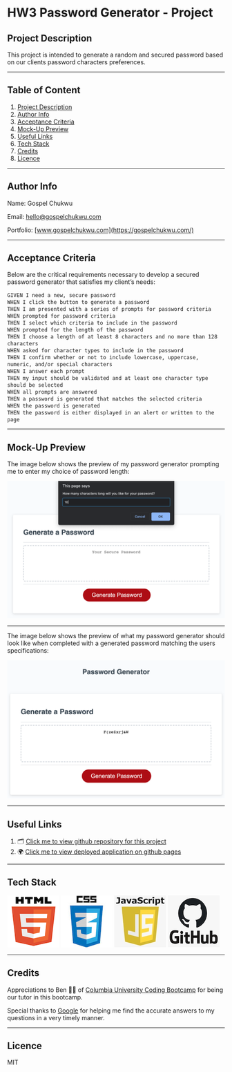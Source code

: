 # HW3 Password Generator - Project

## Project Description

This project is intended to generate a random and secured password based on our clients password characters preferences.

---

## Table of Content

1. [Project Description](https://github.com/Brondchux/hw3-password-generator#project-description)
2. [Author Info](https://github.com/Brondchux/hw3-password-generator#author-info)
3. [Acceptance Criteria](https://github.com/Brondchux/hw3-password-generator#acceptance-criteria)
4. [Mock-Up Preview](https://github.com/Brondchux/hw3-password-generator#mock-up-preview)
5. [Useful Links](https://github.com/Brondchux/hw3-password-generator#useful-links)
6. [Tech Stack](https://github.com/Brondchux/hw3-password-generator#tech-stack)
7. [Credits](https://github.com/Brondchux/hw3-password-generator#credits)
8. [Licence](https://github.com/Brondchux/hw3-password-generator#licence)

---

## Author Info

Name: Gospel Chukwu

Email: hello@gospelchukwu.com

Portfolio: [www.gospelchukwu.com](https://gospelchukwu.com/)

---

## Acceptance Criteria

Below are the critical requirements necessary to develop a secured password generator that satisfies my client’s needs:

```
GIVEN I need a new, secure password
WHEN I click the button to generate a password
THEN I am presented with a series of prompts for password criteria
WHEN prompted for password criteria
THEN I select which criteria to include in the password
WHEN prompted for the length of the password
THEN I choose a length of at least 8 characters and no more than 128 characters
WHEN asked for character types to include in the password
THEN I confirm whether or not to include lowercase, uppercase, numeric, and/or special characters
WHEN I answer each prompt
THEN my input should be validated and at least one character type should be selected
WHEN all prompts are answered
THEN a password is generated that matches the selected criteria
WHEN the password is generated
THEN the password is either displayed in an alert or written to the page
```

---

## Mock-Up Preview

The image below shows the preview of my password generator prompting me to enter my choice of password length:

![This is a screenshot of this password prompt asking me my choice of password length.](./assets/images/password-length-prompt.png)

---

The image below shows the preview of what my password generator should look like when completed with a generated password matching the users specifications:

![This is a screenshot of the generated password after receiving the users specifications.](./assets/images/generated-password.png)

---

## Useful Links

1. 🗂 [Click me to view github repository for this project](https://github.com/Brondchux/hw3-password-generator)
2. 🌍 [Click me to view deployed application on github pages](https://brondchux.github.io/hw3-password-generator)

---

## Tech Stack

![html5 logo](./assets/images/techs/html5.png)
![css3 logo](./assets/images/techs/css3.png)
![javascript logo](./assets/images/techs/javascript.png)
![github logo](./assets/images/techs/github.png)

---

## Credits

Appreciations to Ben 🙌🏾 of [Columbia University Coding Bootcamp](https://bootcamp.cvn.columbia.edu/coding/landing-ftpt/?s=Google-Brand&msg_cv_scta=4&msg_cv_stbn=1&msg_cv_fcta=1&dki=Learn%20Coding&pkw=%2Bcolumbia%20%2Bcoding%20%2Bbootcamp&pcrid=471112563836&pmt=b&utm_source=google&utm_medium=cpc&utm_campaign=GGL%7CCOLUMBIA-UNIVERSITY%7CSEM%7CCODING%7C-%7COFL%7CTIER-1%7CALL%7CBRD%7CBMM%7CCore%7CBootcamp&utm_term=%2Bcolumbia%20%2Bcoding%20%2Bbootcamp&s=google&k=%2Bcolumbia%20%2Bcoding%20%2Bbootcamp&utm_adgroupid=111600049635&utm_locationphysicalms=9067609&utm_matchtype=b&utm_network=g&utm_device=c&utm_content=471112563836&utm_placement=&gclid=CjwKCAjwlrqHBhByEiwAnLmYUA8CIItksRJF6IT6XMX8WOOJBO-jtCRkzXZhI2gvsZrFEpYdRXy54RoC6jQQAvD_BwE&gclsrc=aw.ds) for being our tutor in this bootcamp.

Special thanks to [Google](https://www.google.com) for helping me find the accurate answers to my questions in a very timely manner.

---

## Licence

MIT
